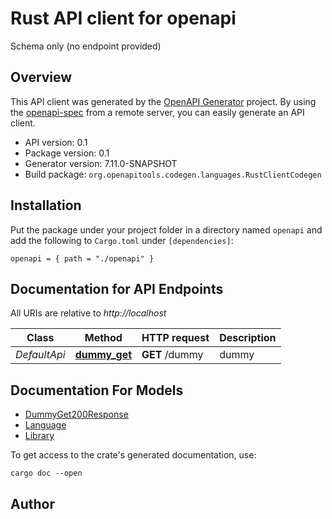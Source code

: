 # Rust API client for openapi

Schema only (no endpoint provided)


## Overview

This API client was generated by the [OpenAPI Generator](https://openapi-generator.tech) project.  By using the [openapi-spec](https://openapis.org) from a remote server, you can easily generate an API client.

- API version: 0.1
- Package version: 0.1
- Generator version: 7.11.0-SNAPSHOT
- Build package: `org.openapitools.codegen.languages.RustClientCodegen`

## Installation

Put the package under your project folder in a directory named `openapi` and add the following to `Cargo.toml` under `[dependencies]`:

```
openapi = { path = "./openapi" }
```

## Documentation for API Endpoints

All URIs are relative to *http://localhost*

Class | Method | HTTP request | Description
------------ | ------------- | ------------- | -------------
*DefaultApi* | [**dummy_get**](docs/DefaultApi.md#dummy_get) | **GET** /dummy | dummy


## Documentation For Models

 - [DummyGet200Response](docs/DummyGet200Response.md)
 - [Language](docs/Language.md)
 - [Library](docs/Library.md)


To get access to the crate's generated documentation, use:

```
cargo doc --open
```

## Author



